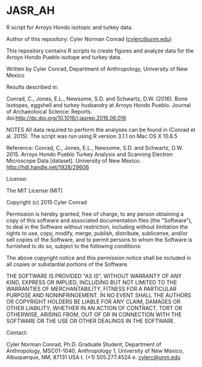 # JASR_AH
R script for Arroyo Hondo isotopic and turkey data. 

Author of this repository:
Cyler Norman Conrad (cylerc@unm.edu)

This repository contains R scripts to create figures and analyze data for the Arroyo Hondo Pueblo isotope and turkey data.

Written by Cyler Conrad, Department of Anthropology, University of New Mexico 

Results described in:

Conrad, C., Jones, E.L., Newsome, S.D. and Schwartz, D.W. (2016). Bone Isotopes, eggshell and turkey husbandry at Arroyo Hondo Pueblo. Journal of Archaeoloical Science: Reports. doi:http://dx.doi.org/10.1016/j.jasrep.2016.06.016

NOTES All data required to perform the analyses can be found in (Conrad et al. 2015). The script was run using R version 3.1.1 on Mac OS X 10.8.5

Reference: Conrad, C., Jones, E.L., Newsome, S.D. and Schwartz, D.W. 2015. Arroyo Hondo Pueblo Turkey Analysis and Scanning Electron Microscope Data  [dataset]. University of New Mexico. http://hdl.handle.net/1928/29606

License:

The MIT License (MIT)

Copyright (c) 2015 Cyler Conrad

Permission is hereby granted, free of charge, to any person obtaining a copy of this software and associated documentation files (the "Software"), to deal in the Software without restriction, including without limitation the rights to use, copy, modify, merge, publish, distribute, sublicense, and/or sell copies of the Software, and to permit persons to whom the Software is furnished to do so, subject to the following conditions:

The above copyright notice and this permission notice shall be included in all copies or substantial portions of the Software.

THE SOFTWARE IS PROVIDED "AS IS", WITHOUT WARRANTY OF ANY KIND, EXPRESS OR IMPLIED, INCLUDING BUT NOT LIMITED TO THE WARRANTIES OF MERCHANTABILITY, FITNESS FOR A PARTICULAR PURPOSE AND NONINFRINGEMENT. IN NO EVENT SHALL THE AUTHORS OR COPYRIGHT HOLDERS BE LIABLE FOR ANY CLAIM, DAMAGES OR OTHER LIABILITY, WHETHER IN AN ACTION OF CONTRACT, TORT OR OTHERWISE, ARISING FROM, OUT OF OR IN CONNECTION WITH THE SOFTWARE OR THE USE OR OTHER DEALINGS IN THE SOFTWARE.

Contact:

Cyler Norman Conrad, Ph.D. Graduate Student, Department of Anthropology, MSC01-1040, Anthropology 1, University of New Mexico, Albuquerque, NM, 87131 USA t. (+1) 505.277.4524 e. cylerc@unm.edu 
